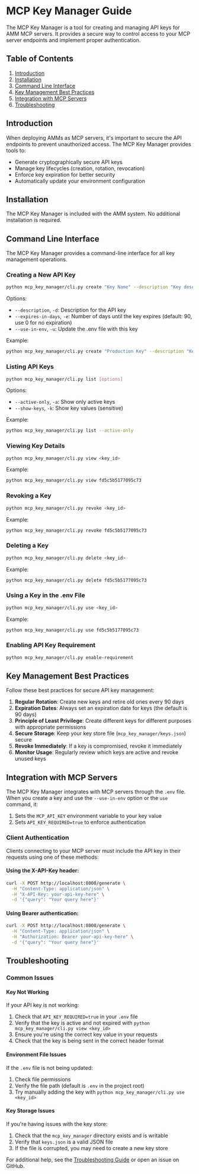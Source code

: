 # MCP Key Manager Guide

The MCP Key Manager is a tool for creating and managing API keys for AMM MCP servers. It provides a secure way to control access to your MCP server endpoints and implement proper authentication.

## Table of Contents

1. [Introduction](#introduction)
2. [Installation](#installation)
3. [Command Line Interface](#command-line-interface)
4. [Key Management Best Practices](#key-management-best-practices)
5. [Integration with MCP Servers](#integration-with-mcp-servers)
6. [Troubleshooting](#troubleshooting)

## Introduction

When deploying AMMs as MCP servers, it's important to secure the API endpoints to prevent unauthorized access. The MCP Key Manager provides tools to:

- Generate cryptographically secure API keys
- Manage key lifecycles (creation, rotation, revocation)
- Enforce key expiration for better security
- Automatically update your environment configuration

## Installation

The MCP Key Manager is included with the AMM system. No additional installation is required.

## Command Line Interface

The MCP Key Manager provides a command-line interface for all key management operations.

### Creating a New API Key

```bash
python mcp_key_manager/cli.py create "Key Name" --description "Key description" [options]
```

Options:
- `--description`, `-d`: Description for the API key
- `--expires-in-days`, `-e`: Number of days until the key expires (default: 90, use 0 for no expiration)
- `--use-in-env`, `-u`: Update the .env file with this key

Example:
```bash
python mcp_key_manager/cli.py create "Production Key" --description "Key for production MCP server" --expires-in-days 90 --use-in-env
```

### Listing API Keys

```bash
python mcp_key_manager/cli.py list [options]
```

Options:
- `--active-only`, `-a`: Show only active keys
- `--show-keys`, `-k`: Show key values (sensitive)

Example:
```bash
python mcp_key_manager/cli.py list --active-only
```

### Viewing Key Details

```bash
python mcp_key_manager/cli.py view <key_id>
```

Example:
```bash
python mcp_key_manager/cli.py view fd5c5b5177095c73
```

### Revoking a Key

```bash
python mcp_key_manager/cli.py revoke <key_id>
```

Example:
```bash
python mcp_key_manager/cli.py revoke fd5c5b5177095c73
```

### Deleting a Key

```bash
python mcp_key_manager/cli.py delete <key_id>
```

Example:
```bash
python mcp_key_manager/cli.py delete fd5c5b5177095c73
```

### Using a Key in the .env File

```bash
python mcp_key_manager/cli.py use <key_id>
```

Example:
```bash
python mcp_key_manager/cli.py use fd5c5b5177095c73
```

### Enabling API Key Requirement

```bash
python mcp_key_manager/cli.py enable-requirement
```

## Key Management Best Practices

Follow these best practices for secure API key management:

1. **Regular Rotation**: Create new keys and retire old ones every 90 days
2. **Expiration Dates**: Always set an expiration date for keys (the default is 90 days)
3. **Principle of Least Privilege**: Create different keys for different purposes with appropriate permissions
4. **Secure Storage**: Keep your key store file (`mcp_key_manager/keys.json`) secure
5. **Revoke Immediately**: If a key is compromised, revoke it immediately
6. **Monitor Usage**: Regularly review which keys are active and revoke unused keys

## Integration with MCP Servers

The MCP Key Manager integrates with MCP servers through the `.env` file. When you create a key and use the `--use-in-env` option or the `use` command, it:

1. Sets the `MCP_API_KEY` environment variable to your key value
2. Sets `API_KEY_REQUIRED=true` to enforce authentication

### Client Authentication

Clients connecting to your MCP server must include the API key in their requests using one of these methods:

#### Using the X-API-Key header:

```bash
curl -X POST http://localhost:8000/generate \
  -H "Content-Type: application/json" \
  -H "X-API-Key: your-api-key-here" \
  -d '{"query": "Your query here"}'
```

#### Using Bearer authentication:

```bash
curl -X POST http://localhost:8000/generate \
  -H "Content-Type: application/json" \
  -H "Authorization: Bearer your-api-key-here" \
  -d '{"query": "Your query here"}'
```

## Troubleshooting

### Common Issues

#### Key Not Working

If your API key is not working:

1. Check that `API_KEY_REQUIRED=true` in your `.env` file
2. Verify that the key is active and not expired with `python mcp_key_manager/cli.py view <key_id>`
3. Ensure you're using the correct key value in your requests
4. Check that the key is being sent in the correct header format

#### Environment File Issues

If the `.env` file is not being updated:

1. Check file permissions
2. Verify the file path (default is `.env` in the project root)
3. Try manually adding the key with `python mcp_key_manager/cli.py use <key_id>`

#### Key Storage Issues

If you're having issues with the key store:

1. Check that the `mcp_key_manager` directory exists and is writable
2. Verify that `keys.json` is a valid JSON file
3. If the file is corrupted, you may need to create a new key store

For additional help, see the [Troubleshooting Guide](troubleshooting_guide.md) or open an issue on GitHub.
